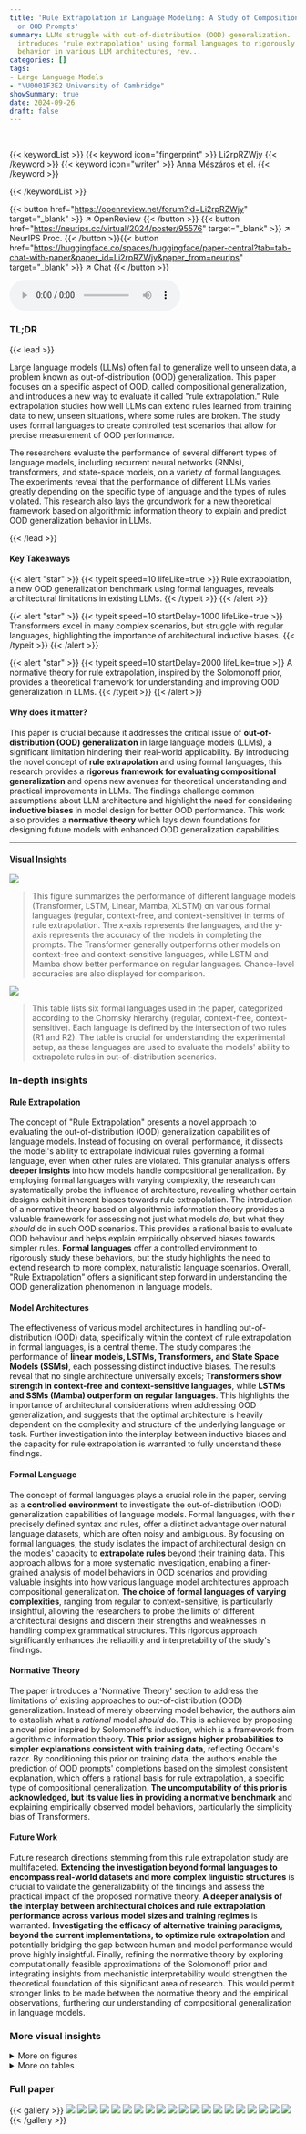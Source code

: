 ```yaml
---
title: 'Rule Extrapolation in Language Modeling: A Study of Compositional Generalization
  on OOD Prompts'
summary: LLMs struggle with out-of-distribution (OOD) generalization.  This research
  introduces 'rule extrapolation' using formal languages to rigorously evaluate OOD
  behavior in various LLM architectures, rev...
categories: []
tags:
- Large Language Models
- "\U0001F3E2 University of Cambridge"
showSummary: true
date: 2024-09-26
draft: false
---
```


<br>

{{< keywordList >}}
{{< keyword icon="fingerprint" >}} Li2rpRZWjy {{< /keyword >}}
{{< keyword icon="writer" >}} Anna Mészáros et el. {{< /keyword >}}
 
{{< /keywordList >}}

{{< button href="https://openreview.net/forum?id=Li2rpRZWjy" target="_blank" >}}
↗ OpenReview
{{< /button >}}
{{< button href="https://neurips.cc/virtual/2024/poster/95576" target="_blank" >}}
↗ NeurIPS Proc.
{{< /button >}}{{< button href="https://huggingface.co/spaces/huggingface/paper-central?tab=tab-chat-with-paper&paper_id=Li2rpRZWjy&paper_from=neurips" target="_blank" >}}
↗ Chat
{{< /button >}}



<audio controls>
    <source src="https://ai-paper-reviewer.com/Li2rpRZWjy/podcast.wav" type="audio/wav">
    Your browser does not support the audio element.
</audio>


### TL;DR


{{< lead >}}

Large language models (LLMs) often fail to generalize well to unseen data, a problem known as out-of-distribution (OOD) generalization. This paper focuses on a specific aspect of OOD, called compositional generalization, and introduces a new way to evaluate it called "rule extrapolation."  Rule extrapolation studies how well LLMs can extend rules learned from training data to new, unseen situations, where some rules are broken. The study uses formal languages to create controlled test scenarios that allow for precise measurement of OOD performance.

The researchers evaluate the performance of several different types of language models, including recurrent neural networks (RNNs), transformers, and state-space models, on a variety of formal languages.  The experiments reveal that the performance of different LLMs varies greatly depending on the specific type of language and the types of rules violated.  This research also lays the groundwork for a new theoretical framework based on algorithmic information theory to explain and predict OOD generalization behavior in LLMs.

{{< /lead >}}


#### Key Takeaways

{{< alert "star" >}}
{{< typeit speed=10 lifeLike=true >}} Rule extrapolation, a new OOD generalization benchmark using formal languages, reveals architectural limitations in existing LLMs. {{< /typeit >}}
{{< /alert >}}

{{< alert "star" >}}
{{< typeit speed=10 startDelay=1000 lifeLike=true >}} Transformers excel in many complex scenarios, but struggle with regular languages, highlighting the importance of architectural inductive biases. {{< /typeit >}}
{{< /alert >}}

{{< alert "star" >}}
{{< typeit speed=10 startDelay=2000 lifeLike=true >}} A normative theory for rule extrapolation, inspired by the Solomonoff prior, provides a theoretical framework for understanding and improving OOD generalization in LLMs. {{< /typeit >}}
{{< /alert >}}

#### Why does it matter?
This paper is crucial because it addresses the critical issue of **out-of-distribution (OOD) generalization** in large language models (LLMs), a significant limitation hindering their real-world applicability.  By introducing the novel concept of **rule extrapolation** and using formal languages, this research provides a **rigorous framework for evaluating compositional generalization** and opens new avenues for theoretical understanding and practical improvements in LLMs. The findings challenge common assumptions about LLM architecture and highlight the need for considering **inductive biases** in model design for better OOD performance. This work also provides a **normative theory** which lays down foundations for designing future models with enhanced OOD generalization capabilities.

------
#### Visual Insights



![](https://ai-paper-reviewer.com/Li2rpRZWjy/figures_1_1.jpg)

> This figure summarizes the performance of different language models (Transformer, LSTM, Linear, Mamba, XLSTM) on various formal languages (regular, context-free, and context-sensitive) in terms of rule extrapolation.  The x-axis represents the languages, and the y-axis represents the accuracy of the models in completing the prompts.  The Transformer generally outperforms other models on context-free and context-sensitive languages, while LSTM and Mamba show better performance on regular languages. Chance-level accuracies are also displayed for comparison.





![](https://ai-paper-reviewer.com/Li2rpRZWjy/tables_1_1.jpg)

> This table lists six formal languages used in the paper, categorized according to the Chomsky hierarchy (regular, context-free, context-sensitive). Each language is defined by the intersection of two rules (R1 and R2).  The table is crucial for understanding the experimental setup, as these languages are used to evaluate the models' ability to extrapolate rules in out-of-distribution scenarios.





### In-depth insights


#### Rule Extrapolation
The concept of "Rule Extrapolation" presents a novel approach to evaluating the out-of-distribution (OOD) generalization capabilities of language models.  Instead of focusing on overall performance, it dissects the model's ability to extrapolate individual rules governing a formal language, even when other rules are violated. This granular analysis offers **deeper insights** into how models handle compositional generalization.  By employing formal languages with varying complexity, the research can systematically probe the influence of architecture, revealing whether certain designs exhibit inherent biases towards rule extrapolation.  The introduction of a normative theory based on algorithmic information theory provides a valuable framework for assessing not just what models *do*, but what they *should* do in such OOD scenarios. This provides a rational basis to evaluate OOD behaviour and helps explain empirically observed biases towards simpler rules.  **Formal languages** offer a controlled environment to rigorously study these behaviors, but the study highlights the need to extend research to more complex, naturalistic language scenarios.  Overall, "Rule Extrapolation" offers a significant step forward in understanding the OOD generalization phenomenon in language models.

#### Model Architectures
The effectiveness of various model architectures in handling out-of-distribution (OOD) data, specifically within the context of rule extrapolation in formal languages, is a central theme.  The study compares the performance of **linear models, LSTMs, Transformers, and State Space Models (SSMs)**, each possessing distinct inductive biases.  The results reveal that no single architecture universally excels; **Transformers show strength in context-free and context-sensitive languages**, while **LSTMs and SSMs (Mamba) outperform on regular languages**.  This highlights the importance of architectural considerations when addressing OOD generalization, and suggests that the optimal architecture is heavily dependent on the complexity and structure of the underlying language or task.  Further investigation into the interplay between inductive biases and the capacity for rule extrapolation is warranted to fully understand these findings.

#### Formal Language
The concept of formal languages plays a crucial role in the paper, serving as a **controlled environment** to investigate the out-of-distribution (OOD) generalization capabilities of language models.  Formal languages, with their precisely defined syntax and rules, offer a distinct advantage over natural language datasets, which are often noisy and ambiguous. By focusing on formal languages, the study isolates the impact of architectural design on the models' capacity to **extrapolate rules** beyond their training data.  This approach allows for a more systematic investigation, enabling a finer-grained analysis of model behaviors in OOD scenarios and providing valuable insights into how various language model architectures approach compositional generalization.  **The choice of formal languages of varying complexities**, ranging from regular to context-sensitive, is particularly insightful, allowing the researchers to probe the limits of different architectural designs and discern their strengths and weaknesses in handling complex grammatical structures.  This rigorous approach significantly enhances the reliability and interpretability of the study's findings.

#### Normative Theory
The paper introduces a 'Normative Theory' section to address the limitations of existing approaches to out-of-distribution (OOD) generalization.  Instead of merely observing model behavior, the authors aim to establish what a *rational* model *should* do. This is achieved by proposing a novel prior inspired by Solomonoff's induction, which is a framework from algorithmic information theory. **This prior assigns higher probabilities to simpler explanations consistent with training data**, reflecting Occam's razor. By conditioning this prior on training data, the authors enable the prediction of OOD prompts' completions based on the simplest consistent explanation, which offers a rational basis for rule extrapolation, a specific type of compositional generalization.  **The uncomputability of this prior is acknowledged, but its value lies in providing a normative benchmark** and explaining empirically observed model behaviors, particularly the simplicity bias of Transformers.

#### Future Work
Future research directions stemming from this rule extrapolation study are multifaceted.  **Extending the investigation beyond formal languages to encompass real-world datasets and more complex linguistic structures** is crucial to validate the generalizability of the findings and assess the practical impact of the proposed normative theory.  **A deeper analysis of the interplay between architectural choices and rule extrapolation performance across various model sizes and training regimes** is warranted.  **Investigating the efficacy of alternative training paradigms, beyond the current implementations, to optimize rule extrapolation** and potentially bridging the gap between human and model performance would prove highly insightful.  Finally, refining the normative theory by exploring computationally feasible approximations of the Solomonoff prior and integrating insights from mechanistic interpretability would strengthen the theoretical foundation of this significant area of research.  This would permit stronger links to be made between the normative theory and the empirical observations, furthering our understanding of compositional generalization in language models.


### More visual insights

<details>
<summary>More on figures
</summary>


![](https://ai-paper-reviewer.com/Li2rpRZWjy/figures_7_1.jpg)

> This figure is a graphical model showing how the proposed method for out-of-distribution (OOD) prompt completion works.  The model assumes that the language model (LM) generates both in-distribution (ID) and OOD completions independently, following the same procedure. The blue connections in the graph represent this shared process.  Despite the LM assigning zero probability to the OOD prompt, a conditional probability distribution for the OOD completions is defined, allowing the model to predict a completion even in this low-probability scenario.


![](https://ai-paper-reviewer.com/Li2rpRZWjy/figures_9_1.jpg)

> This figure visualizes the training dynamics of a transformer model on the a<sup>n</sup>b<sup>n</sup> formal language.  The heatmaps show the log probabilities of sequences of length 8, categorized by whether they satisfy rule R1, R2, both, or neither.  The line graph shows the normalized sum of probabilities for each category over training epochs. The visualization demonstrates that the model initially assigns probabilities relatively evenly across categories but learns to favor sequences satisfying R2 first and eventually those satisfying both R1 and R2.


![](https://ai-paper-reviewer.com/Li2rpRZWjy/figures_14_1.jpg)

> This figure visualizes the training dynamics of a Transformer model on the a<sup>n</sup>b<sup>n</sup> language.  The left panels show heatmaps of log probabilities for sequences of length 8, categorized by which rules (R1 and R2) they satisfy. The right panel shows the evolution of the normalized probabilities of these four categories over training epochs.  The results illustrate how the model learns the rules sequentially, initially prioritizing rule R2 (a's before b's), then converging to correctly generate sequences obeying both R1 (#a=#b) and R2.


![](https://ai-paper-reviewer.com/Li2rpRZWjy/figures_14_2.jpg)

> This figure shows the training dynamics of a transformer model learning the formal language a<sup>n</sup>b<sup>n</sup>.  The left panels show heatmaps of log probabilities for sequences of length 8, categorized by whether they satisfy rules R1 and R2, or only one of them, or neither.  The right panel shows the evolution of the sum of probabilities for each category over training epochs.  The visualization demonstrates a bias towards learning rule R2 first, then subsequently learning the intersection of both rules (R1 ∩ R2).


![](https://ai-paper-reviewer.com/Li2rpRZWjy/figures_17_1.jpg)

> This figure compares the performance of different language models (Transformer, LSTM, Linear, Mamba) on rule extrapolation tasks using two different decoding methods: greedy decoding and sampling decoding.  The models are evaluated on several formal languages (L1-L5) with varying complexity. The figure visually presents the accuracy of each model in completing sequences according to rule 1 (R1) and the completion of rule 2 (R2), which is only partially satisfied, highlighting the strengths and weaknesses of each model under different decoding strategies and across different language complexities. The chance-level performance is also included as a baseline.


![](https://ai-paper-reviewer.com/Li2rpRZWjy/figures_17_2.jpg)

> This figure summarizes the rule extrapolation performance of different models (Transformer, LSTM, Linear, Mamba) across six formal languages of varying complexity (regular, context-free, context-sensitive).  The bar chart displays the accuracy of each model in completing OOD prompts that violate at least one rule of the language, showing how well the models extrapolate the remaining rules.  The gray rectangles indicate the chance level accuracy for each language, representing the performance expected from a random guess. The Transformer achieves the highest accuracy for the context-free and context-sensitive languages, while the LSTM and Mamba perform best on the regular languages.


![](https://ai-paper-reviewer.com/Li2rpRZWjy/figures_18_1.jpg)

> This figure summarizes the performance of various language models (Transformer, LSTM, Linear, Mamba) on rule extrapolation tasks across six formal languages with different complexities (regular, context-free, context-sensitive).  The bar chart displays the accuracy of each model in completing sequences while adhering to at least one of the two rules defining each language, even when another rule is violated. The gray rectangles represent the chance-level accuracy for each task.  The results indicate that the Transformer generally outperforms others on more complex languages, while LSTM and Mamba are better suited for regular languages.


</details>




<details>
<summary>More on tables
</summary>


![](https://ai-paper-reviewer.com/Li2rpRZWjy/tables_5_1.jpg)
> This table presents the results of evaluating different language models on a regular language (L1 = {ba}).  The models were assessed based on their test loss, their ability to follow rule 1 (R1) in the in-distribution (ID) and out-of-distribution (OOD) settings, and their ability to follow rule 2 (R2) in the OOD setting. Note that R2 is inherently satisfied by design for the in-distribution set and thus omitted from this section of the table. The LSTM model exhibits the highest accuracy in extrapolating rule 1 to the OOD data.

![](https://ai-paper-reviewer.com/Li2rpRZWjy/tables_5_2.jpg)
> This table presents the test loss and rule-following accuracies for the regular language L2, where the models are evaluated on their ability to extrapolate rule 1 (R1). The LSTM and XLSTM models achieve the highest accuracies in extrapolating R1, followed closely by the Mamba model.  The table also includes results for rule 2 (R2) completion, which is not directly comparable as it measures performance on a task designed to always satisfy R2.

![](https://ai-paper-reviewer.com/Li2rpRZWjy/tables_5_3.jpg)
> This table presents the results of evaluating different language models on a context-free language (L3 = {a<sup>n</sup>b<sup>n</sup>}).  The models were tested on their ability to extrapolate rule 1 (R1) which is that the number of 'a's equals the number of 'b's, when rule 2 (R2) is violated, meaning the 'a's do not precede the 'b's.  The table shows the test loss, the accuracy of following rule 1 in the in-distribution data, the accuracy of following rule 2 in the in-distribution data, the accuracy of extrapolating rule 1 in the out-of-distribution data, and the accuracy of completing sequences while satisfying rule 2 in the out-of-distribution data. The Transformer model achieves the highest accuracy in extrapolating rule 1, indicating its superior ability to generalize this specific rule to out-of-distribution scenarios.

![](https://ai-paper-reviewer.com/Li2rpRZWjy/tables_6_1.jpg)
> This table presents the results of evaluating five different models (Linear, LSTM, Mamba, Transformer, and XLSTM) on a context-free Dyck language (L4).  The models were evaluated on their ability to follow two rules (R1 and R2), both in-distribution (ID) and out-of-distribution (OOD).  The 'Test loss' column shows the model's performance during training.  The 'ID R1' and 'ID R2' columns indicate the accuracy of the models in adhering to rules R1 and R2, respectively, on in-distribution data.  Conversely, the 'OOD R1' and 'OOD R2 completion' columns show the accuracy of the models in following rules R1 and R2 on out-of-distribution data, where R2 is intentionally violated. The results reveal the Transformer model's superior performance in extrapolating rule R1.

![](https://ai-paper-reviewer.com/Li2rpRZWjy/tables_6_2.jpg)
> This table presents the results of the experiment on the context-sensitive language L5.  It shows the test loss and the accuracy of the models in following rules R1 and R2, both in-distribution (ID) and out-of-distribution (OOD). The OOD setting violates rule R2, and the accuracy is measured in how well the models complete the sequences so that rule R1 still holds. The Transformer shows the best performance in extrapolating rule R1.

![](https://ai-paper-reviewer.com/Li2rpRZWjy/tables_6_3.jpg)
> This table presents the results of evaluating the performance of five different sequence models (Linear, LSTM, Mamba, Transformer, and XLSTM) on a context-sensitive Dyck language (L6). The models were trained on sequences of paired parentheses and brackets where nesting is allowed.  The table shows the test loss achieved by each model, along with their accuracy in following rules R1 (brackets are paired) and R2 (parentheses are paired) for both in-distribution (ID) and out-of-distribution (OOD) prompts. OOD prompts violate rule R2, but still adhere to rule R1, allowing the assessment of rule extrapolation ability. The table shows that the Transformer and LSTM models perform best in extrapolating the rules.

![](https://ai-paper-reviewer.com/Li2rpRZWjy/tables_15_1.jpg)
> This table presents the hyperparameters used for training the different models in the experiments.  It lists the values used for parameters such as the maximum length of training data, prompt prediction cutoff length, batch size, optimizer, learning rate scheduler, learning rate, and the number of epochs.

![](https://ai-paper-reviewer.com/Li2rpRZWjy/tables_15_2.jpg)
> This table lists the hyperparameters used for the linear model in the experiments.  It shows that a linear model was used, the dimension of the model was 256, and a bias term was included.

![](https://ai-paper-reviewer.com/Li2rpRZWjy/tables_16_1.jpg)
> This table lists the hyperparameters used for the LSTM model in the experiments.  It shows the model type as a standard LSTM, the number of layers (5), the embedding dimension (16), the hidden dimension (64), and the dropout probability (0.4). These settings were used to train and evaluate the LSTM's performance on rule extrapolation tasks in formal languages.

![](https://ai-paper-reviewer.com/Li2rpRZWjy/tables_16_2.jpg)
> This table lists the hyperparameters used for the Transformer model in the experiments.  It shows the model architecture, including the number of layers, the model dimension, the number of attention heads, the feedforward dimension, dropout probability, layer normalization epsilon, and the activation function used.

![](https://ai-paper-reviewer.com/Li2rpRZWjy/tables_16_3.jpg)
> This table lists the hyperparameters used for the Mamba model in the experiments.  It specifies the model architecture, including the number of layers, model dimension, dimension of the convolutional layer, and the dimension of the state space.

![](https://ai-paper-reviewer.com/Li2rpRZWjy/tables_16_4.jpg)
> This table lists the hyperparameters used for training the XLSTM model in the rule extrapolation experiments.  It specifies the model architecture, including the number of blocks, embedding dimensions, and various parameters within the MLSTM and SLSTM components.  These parameters control aspects like kernel sizes in convolutional layers, the number of attention heads, and activation functions.

![](https://ai-paper-reviewer.com/Li2rpRZWjy/tables_19_1.jpg)
> This table presents the results of a small-scale human study designed to evaluate human performance on out-of-distribution (OOD) rule extrapolation tasks, comparing human performance with the results obtained from the LSTM and the Transformer models in the main study.  The study examined two formal languages, L1 and L3, each having two rules, and human subjects were tasked with extrapolating rule 1 (R1) and rule 2 (R2) in an OOD setting (i.e., when rule 2 was intentionally violated in the prompt). The table shows that human performance exceeded chance level on both languages, although it did not surpass the performance of the LSTM model on language L1 or the Transformer model on language L3.

</details>




### Full paper

{{< gallery >}}
<img src="https://ai-paper-reviewer.com/Li2rpRZWjy/1.png" class="grid-w50 md:grid-w33 xl:grid-w25" />
<img src="https://ai-paper-reviewer.com/Li2rpRZWjy/2.png" class="grid-w50 md:grid-w33 xl:grid-w25" />
<img src="https://ai-paper-reviewer.com/Li2rpRZWjy/3.png" class="grid-w50 md:grid-w33 xl:grid-w25" />
<img src="https://ai-paper-reviewer.com/Li2rpRZWjy/4.png" class="grid-w50 md:grid-w33 xl:grid-w25" />
<img src="https://ai-paper-reviewer.com/Li2rpRZWjy/5.png" class="grid-w50 md:grid-w33 xl:grid-w25" />
<img src="https://ai-paper-reviewer.com/Li2rpRZWjy/6.png" class="grid-w50 md:grid-w33 xl:grid-w25" />
<img src="https://ai-paper-reviewer.com/Li2rpRZWjy/7.png" class="grid-w50 md:grid-w33 xl:grid-w25" />
<img src="https://ai-paper-reviewer.com/Li2rpRZWjy/8.png" class="grid-w50 md:grid-w33 xl:grid-w25" />
<img src="https://ai-paper-reviewer.com/Li2rpRZWjy/9.png" class="grid-w50 md:grid-w33 xl:grid-w25" />
<img src="https://ai-paper-reviewer.com/Li2rpRZWjy/10.png" class="grid-w50 md:grid-w33 xl:grid-w25" />
<img src="https://ai-paper-reviewer.com/Li2rpRZWjy/11.png" class="grid-w50 md:grid-w33 xl:grid-w25" />
<img src="https://ai-paper-reviewer.com/Li2rpRZWjy/12.png" class="grid-w50 md:grid-w33 xl:grid-w25" />
<img src="https://ai-paper-reviewer.com/Li2rpRZWjy/13.png" class="grid-w50 md:grid-w33 xl:grid-w25" />
<img src="https://ai-paper-reviewer.com/Li2rpRZWjy/14.png" class="grid-w50 md:grid-w33 xl:grid-w25" />
<img src="https://ai-paper-reviewer.com/Li2rpRZWjy/15.png" class="grid-w50 md:grid-w33 xl:grid-w25" />
<img src="https://ai-paper-reviewer.com/Li2rpRZWjy/16.png" class="grid-w50 md:grid-w33 xl:grid-w25" />
<img src="https://ai-paper-reviewer.com/Li2rpRZWjy/17.png" class="grid-w50 md:grid-w33 xl:grid-w25" />
<img src="https://ai-paper-reviewer.com/Li2rpRZWjy/18.png" class="grid-w50 md:grid-w33 xl:grid-w25" />
<img src="https://ai-paper-reviewer.com/Li2rpRZWjy/19.png" class="grid-w50 md:grid-w33 xl:grid-w25" />
<img src="https://ai-paper-reviewer.com/Li2rpRZWjy/20.png" class="grid-w50 md:grid-w33 xl:grid-w25" />
{{< /gallery >}}